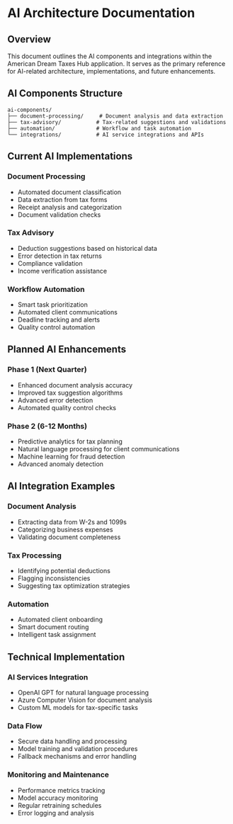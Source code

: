 # AI Architecture Documentation

## Overview

This document outlines the AI components and integrations within the American Dream Taxes Hub application. It serves as the primary reference for AI-related architecture, implementations, and future enhancements.

## AI Components Structure

```
ai-components/
├── document-processing/     # Document analysis and data extraction
├── tax-advisory/           # Tax-related suggestions and validations
├── automation/             # Workflow and task automation
└── integrations/           # AI service integrations and APIs
```

## Current AI Implementations

### Document Processing

- Automated document classification
- Data extraction from tax forms
- Receipt analysis and categorization
- Document validation checks

### Tax Advisory

- Deduction suggestions based on historical data
- Error detection in tax returns
- Compliance validation
- Income verification assistance

### Workflow Automation

- Smart task prioritization
- Automated client communications
- Deadline tracking and alerts
- Quality control automation

## Planned AI Enhancements

### Phase 1 (Next Quarter)

- Enhanced document analysis accuracy
- Improved tax suggestion algorithms
- Advanced error detection
- Automated quality control checks

### Phase 2 (6-12 Months)

- Predictive analytics for tax planning
- Natural language processing for client communications
- Machine learning for fraud detection
- Advanced anomaly detection

## AI Integration Examples

### Document Analysis

- Extracting data from W-2s and 1099s
- Categorizing business expenses
- Validating document completeness

### Tax Processing

- Identifying potential deductions
- Flagging inconsistencies
- Suggesting tax optimization strategies

### Automation

- Automated client onboarding
- Smart document routing
- Intelligent task assignment

## Technical Implementation

### AI Services Integration

- OpenAI GPT for natural language processing
- Azure Computer Vision for document analysis
- Custom ML models for tax-specific tasks

### Data Flow

- Secure data handling and processing
- Model training and validation procedures
- Fallback mechanisms and error handling

### Monitoring and Maintenance

- Performance metrics tracking
- Model accuracy monitoring
- Regular retraining schedules
- Error logging and analysis
